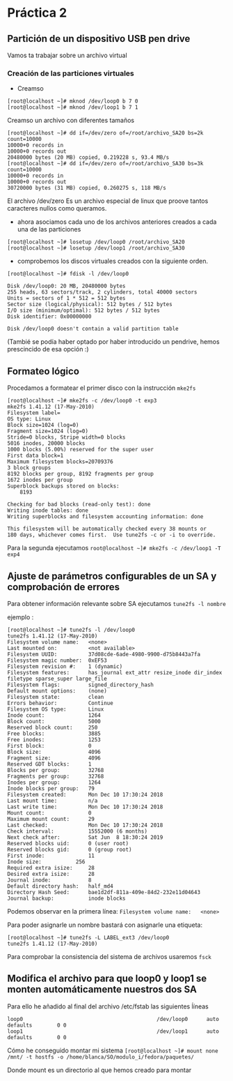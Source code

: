 # Práctica 2  

## Partición de un dispositivo USB pen drive   
Vamos ta trabajar sobre un archivo virtual   

### Creación de las particiones virtuales

- Creamso 
```
[root@localhost ~]# mknod /dev/loop0 b 7 0
[root@localhost ~]# mknod /dev/loop1 b 7 1

```

Creamso un archivo con diferentes tamaños

```
[root@localhost ~]# dd if=/dev/zero of=/root/archivo_SA20 bs=2k count=10000
10000+0 records in
10000+0 records out
20480000 bytes (20 MB) copied, 0.219228 s, 93.4 MB/s
[root@localhost ~]# dd if=/dev/zero of=/root/archivo_SA30 bs=3k count=10000
10000+0 records in
10000+0 records out
30720000 bytes (31 MB) copied, 0.260275 s, 118 MB/s

```
El archivo /dev/zero Es un archivo especial de linux que proove tantos caracteres nullos como queramos. 

- ahora asociamos cada uno de los archivos anteriores creados a cada una de las particiones

```
[root@localhost ~]# losetup /dev/loop0 /root/archivo_SA20 
[root@localhost ~]# losetup /dev/loop1 /root/archivo_SA30 
```


- comprobemos los discos virtuales creados con la siguiente orden. 
```
[root@localhost ~]# fdisk -l /dev/loop0

Disk /dev/loop0: 20 MB, 20480000 bytes
255 heads, 63 sectors/track, 2 cylinders, total 40000 sectors
Units = sectors of 1 * 512 = 512 bytes
Sector size (logical/physical): 512 bytes / 512 bytes
I/O size (minimum/optimal): 512 bytes / 512 bytes
Disk identifier: 0x00000000

Disk /dev/loop0 doesn't contain a valid partition table

```

(Tambié se podía haber optado por haber introducido un pendrive, hemos prescincido de esa opción :)

## Formateo lógico  
Procedamos a formatear el primer disco con la instrucción `mke2fs`

```
[root@localhost ~]# mke2fs -c /dev/loop0 -t exp3  
mke2fs 1.41.12 (17-May-2010)
Filesystem label=
OS type: Linux
Block size=1024 (log=0)
Fragment size=1024 (log=0)
Stride=0 blocks, Stripe width=0 blocks
5016 inodes, 20000 blocks
1000 blocks (5.00%) reserved for the super user
First data block=1
Maximum filesystem blocks=20709376
3 block groups
8192 blocks per group, 8192 fragments per group
1672 inodes per group
Superblock backups stored on blocks: 
	8193

Checking for bad blocks (read-only test): done                                
Writing inode tables: done                            
Writing superblocks and filesystem accounting information: done

This filesystem will be automatically checked every 38 mounts or
180 days, whichever comes first.  Use tune2fs -c or -i to override.

```


Para la segunda ejecutamos
`root@localhost ~]# mke2fs -c /dev/loop1 -T exp4 `  

## Ajuste de parámetros configurables de un SA y comprobación de errores  

Para obtener información relevante sobre SA ejecutamos `tune2fs -l nombre`

ejemplo : 
```
[root@localhost ~]# tune2fs -l /dev/loop0
tune2fs 1.41.12 (17-May-2010)
Filesystem volume name:   <none>
Last mounted on:          <not available>
Filesystem UUID:          37d08cde-6ade-4980-9900-d75b8443a7fa
Filesystem magic number:  0xEF53
Filesystem revision #:    1 (dynamic)
Filesystem features:      has_journal ext_attr resize_inode dir_index filetype sparse_super large_file
Filesystem flags:         signed_directory_hash 
Default mount options:    (none)
Filesystem state:         clean
Errors behavior:          Continue
Filesystem OS type:       Linux
Inode count:              1264
Block count:              5000
Reserved block count:     250
Free blocks:              3885
Free inodes:              1253
First block:              0
Block size:               4096
Fragment size:            4096
Reserved GDT blocks:      1
Blocks per group:         32768
Fragments per group:      32768
Inodes per group:         1264
Inode blocks per group:   79
Filesystem created:       Mon Dec 10 17:30:24 2018
Last mount time:          n/a
Last write time:          Mon Dec 10 17:30:24 2018
Mount count:              0
Maximum mount count:      29
Last checked:             Mon Dec 10 17:30:24 2018
Check interval:           15552000 (6 months)
Next check after:         Sat Jun  8 18:30:24 2019
Reserved blocks uid:      0 (user root)
Reserved blocks gid:      0 (group root)
First inode:              11
Inode size:	          256
Required extra isize:     28
Desired extra isize:      28
Journal inode:            8
Default directory hash:   half_md4
Directory Hash Seed:      bae1d2df-811a-409e-84d2-232e11d04643
Journal backup:           inode blocks

```

Podemos observar en la primera línea: `Filesystem volume name:   <none>`

Para poder asignarle un nombre bastará con asignarle una etiqueta: 
```
[root@localhost ~]# tune2fs -L LABEL_ext3 /dev/loop0
tune2fs 1.41.12 (17-May-2010)

```

Para comprobar la consistencia del sistema de archivos usaremos `fsck`

## Modifica el archivo para que loop0 y loop1 se monten automáticamente nuestros dos SA

Para ello he añadido al final del archivo /etc/fstab las siguientes ĺíneas

```
loop0                                           /dev/loop0      auto    defaults        0 0
loop1                                           /dev/loop1      auto    defaults        0 0

```


Cómo he conseguido montar mi sistema 
`[root@localhost ~]# mount none /mnt/ -t hostfs -o /home/blanca/SO/modulo_i/fedora/paquetes/`


Donde mount es un directorio al que hemos creado para montar 
